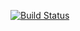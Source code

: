 [![Build Status](https://app.travis-ci.com/allansifuna/ciwebapp.svg?branch=main)](https://app.travis-ci.com/allansifuna/ciwebapp)
